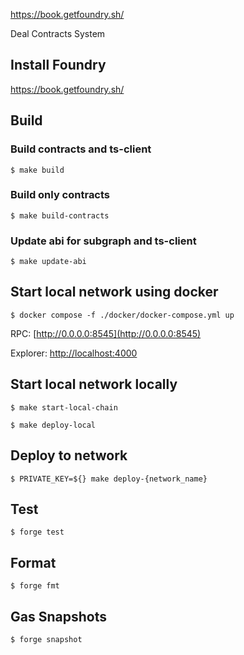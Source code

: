 https://book.getfoundry.sh/

Deal Contracts System

## Install Foundry

https://book.getfoundry.sh/

## Build

### Build contracts and ts-client

```shell
$ make build
```

### Build only contracts

```shell
$ make build-contracts
```

### Update abi for subgraph and ts-client

```shell
$ make update-abi
```

## Start local network using docker

```shell
$ docker compose -f ./docker/docker-compose.yml up
```

RPC: [http://0.0.0.0:8545](http://0.0.0.0:8545)

Explorer: [http://localhost:4000](http://localhost:4000)

## Start local network locally

```shell
$ make start-local-chain
```

```shell
$ make deploy-local
```

## Deploy to network

```shell
$ PRIVATE_KEY=${} make deploy-{network_name}
```

## Test

```shell
$ forge test
```

## Format

```shell
$ forge fmt
```

## Gas Snapshots

```shell
$ forge snapshot
```
